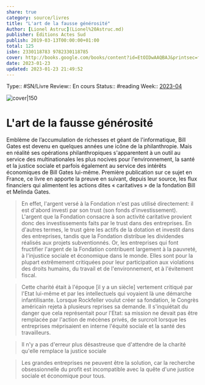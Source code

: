 ```yaml
---
share: true 
category: source/livres
title: "L'art de la fausse générosité"
Author: [Lionel Astruc](Lionel%20Astruc.md)
publisher: Éditions Actes Sud
publish: 2019-03-13T00:00:00+01:00
total: 125
isbn: 2330118783 9782330118785
cover: http://books.google.com/books/content?id=EtOIDwAAQBAJ&printsec=frontcover&img=1&zoom=1&edge=curl&source=gbs_api
date: 2023-01-23
updated: 2023-01-23 21:49:52
---
```

Type:: #SN/Livre 
Review:: En cours
Status:: #reading 
Week:: [2023-04](2023-04.md)

![cover|150](http://books.google.com/books/content?id=EtOIDwAAQBAJ&printsec=frontcover&img=1&zoom=1&edge=curl&source=gbs_api)

# L'art de la fausse générosité

Emblème de l’accumulation de richesses et géant de l'informatique, Bill Gates est devenu en quelques années une icône de la philanthropie. Mais en réalité ses opérations philanthropiques s'apparentent à un outil au service des multinationales les plus nocives pour l'environnement, la santé et la justice sociale et parfois également au service des intérêts économiques de Bill Gates lui-même. Première publication sur ce sujet en France, ce livre en apporte la preuve en suivant, depuis leur source, les flux financiers qui alimentent les actions dites « caritatives » de la fondation Bill et Melinda Gates.

> En effet, l'argent versé à la Fondation n'est pas utilisé directement: il est d'abord investi par son trust (son fonds d'investissement). L'argent que la Fondation consacre à son activité caritative provient donc des investissements faits par le trust dans des entreprises. En d'autres termes, le trust gère les actifs de la dotation et investit dans des entreprises, tandis que la Fondation distribue les dividendes réalisés aux projets subventionnés. Or, les entreprises qui font fructifier l'argent de la Fondation contribuent largement à la pauvreté, à l'injustice sociale et économique dans le monde. Elles sont pour la plupart extrêmement critiquées pour leur participation aux violations des droits humains, du travail et de l'environnement, et à l'évitement fiscal.

> Cette charité était à l'époque [il y a un siècle] vertement critiqué par l'Etat lui-même et par les intellectuels qui voyaient là une démarche infantilisante. Lorsque Rockfeller voulut créer sa fondation, le Congrès américain rejeta à plusieurs reprises sa demande. Il s'inquiétait du danger que cela représentait pour l'Etat: sa mission ne devait pas être remplacée par l'action de mécènes privés, de surcroit lorsque les entreprises méprisaient en interne l'équité sociale et la santé des travailleurs.

> Il n'y a pas d'erreur plus désastreuse que d'attendre de la charité qu'elle remplace la justice sociale

> Les grandes entreprises ne peuvent être la solution, car la recherche obsessionnelle du profit est incompatible avec la quête d'une justice sociale et économique pour tous.